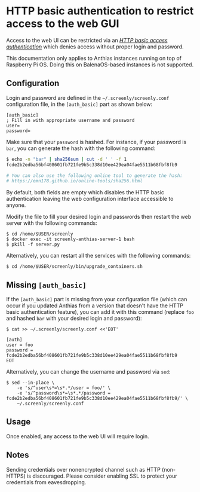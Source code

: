 # HTTP basic authentication to restrict access to the web GUI

Access to the web UI can be restricted via an [*HTTP basic access authentication*](https://en.wikipedia.org/wiki/Basic_access_authentication) which denies access without proper login and password.

This documentation only applies to Anthias instances running on top of Raspberry Pi OS.
Doing this on BalenaOS-based instances is not supported.

## Configuration

Login and password are defined in the `~/.screenly/screenly.conf` configuration file, in the `[auth_basic]` part as shown below:

```
[auth_basic]
; Fill in with appropriate username and password
user=
password=
```

Make sure that your `password` is hashed. For instance, if your password is `bar`, you can generate the hash with the following command:

```bash
$ echo -n "bar" | sha256sum | cut -d ' ' -f 1
fcde2b2edba56bf408601fb721fe9b5c338d10ee429ea04fae5511b68fbf8fb9

# You can also use the following online tool to generate the hash:
# https://emn178.github.io/online-tools/sha256.html
```

By default, both fields are empty which disables the HTTP basic authentication leaving the web configuration interface accessible to anyone.

Modify the file to fill your desired login and passwords then restart the web server with the following commands:

```Shell
$ cd /home/$USER/screenly
$ docker exec -it screenly-anthias-server-1 bash
$ pkill -f server.py
```

Alternatively, you can restart all the services with the following commands:

```Shell
$ cd /home/$USER/screenly/bin/upgrade_containers.sh
```

## Missing `[auth_basic]`

If the `[auth_basic]` part is missing from your configuration file (which can
occur if you updated Anthias from a version that doesn't have the HTTP basic
authentication feature), you can add it with this command (replace `foo` and
hashed `bar` with your desired login and password):

```Shell
$ cat >> ~/.screenly/screenly.conf <<'EOT'

[auth]
user = foo
password = fcde2b2edba56bf408601fb721fe9b5c338d10ee429ea04fae5511b68fbf8fb9
EOT
```

Alternatively, you can change the username and password via `sed`:

```Shell
$ sed --in-place \
    -e 's/^user\s*=\s*.*/user = foo/' \
    -e 's/^password\s*=\s*.*/password = fcde2b2edba56bf408601fb721fe9b5c338d10ee429ea04fae5511b68fbf8fb9/' \
    ~/.screenly/screenly.conf
```

## Usage

Once enabled, any access to the web UI will require login.

## Notes

Sending credentials over nonencrypted channel such as HTTP (non-HTTPS) is discouraged. Please consider enabling SSL to protect your credentials from eavesdropping.
